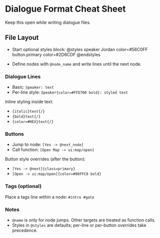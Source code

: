 # Dialogue Format Cheat Sheet

Keep this open while writing dialogue files.

## File Layout

- Start optional styles block:
  @styles
  speaker Jordan color=#56C0FF
  button.primary color=#2D6CDF
  @endstyles

- Define nodes with `@node_name` and write lines until the next node.

### Dialogue Lines

- Basic: `Speaker: text`
- Per-line style: `Speaker{color=#FFD700 bold}: styled text`

Inline styling inside text:

- `{italic}text{/}`
- `{bold}text{/}`
- `{color=#HEX}text{/}`

### Buttons

- Jump to node: `[Yes -> @next_node]`
- Call function: `[Open Map -> ui:map/open]`

Button style overrides (after the button):

- `[Yes -> @next]{class=primary}`
- `[Open -> ui:map/open]{color=#00FFC8 bold}`

### Tags (optional)

Place a tags line within a node: `#intro #gate`

### Notes

- `@name` is only for node jumps. Other targets are treated as function calls.
- Styles in `@styles` are defaults; per-line or per-button overrides take precedence.
